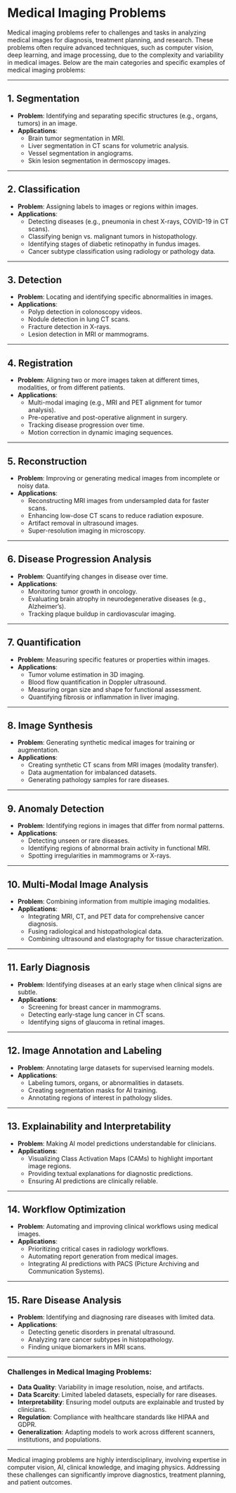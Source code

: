 # Medical Imaging Problems

Medical imaging problems refer to challenges and tasks in analyzing medical images for diagnosis, treatment planning, and research. These problems often require advanced techniques, such as computer vision, deep learning, and image processing, due to the complexity and variability in medical images. Below are the main categories and specific examples of medical imaging problems:

---

## **1. Segmentation**
   - **Problem**: Identifying and separating specific structures (e.g., organs, tumors) in an image.
   - **Applications**:
     - Brain tumor segmentation in MRI.
     - Liver segmentation in CT scans for volumetric analysis.
     - Vessel segmentation in angiograms.
     - Skin lesion segmentation in dermoscopy images.

---

## **2. Classification**
   - **Problem**: Assigning labels to images or regions within images.
   - **Applications**:
     - Detecting diseases (e.g., pneumonia in chest X-rays, COVID-19 in CT scans).
     - Classifying benign vs. malignant tumors in histopathology.
     - Identifying stages of diabetic retinopathy in fundus images.
     - Cancer subtype classification using radiology or pathology data.

---

## **3. Detection**
   - **Problem**: Locating and identifying specific abnormalities in images.
   - **Applications**:
     - Polyp detection in colonoscopy videos.
     - Nodule detection in lung CT scans.
     - Fracture detection in X-rays.
     - Lesion detection in MRI or mammograms.

---

## **4. Registration**
   - **Problem**: Aligning two or more images taken at different times, modalities, or from different patients.
   - **Applications**:
     - Multi-modal imaging (e.g., MRI and PET alignment for tumor analysis).
     - Pre-operative and post-operative alignment in surgery.
     - Tracking disease progression over time.
     - Motion correction in dynamic imaging sequences.

---

## **5. Reconstruction**
   - **Problem**: Improving or generating medical images from incomplete or noisy data.
   - **Applications**:
     - Reconstructing MRI images from undersampled data for faster scans.
     - Enhancing low-dose CT scans to reduce radiation exposure.
     - Artifact removal in ultrasound images.
     - Super-resolution imaging in microscopy.

---

## **6. Disease Progression Analysis**
   - **Problem**: Quantifying changes in disease over time.
   - **Applications**:
     - Monitoring tumor growth in oncology.
     - Evaluating brain atrophy in neurodegenerative diseases (e.g., Alzheimer’s).
     - Tracking plaque buildup in cardiovascular imaging.

---

## **7. Quantification**
   - **Problem**: Measuring specific features or properties within images.
   - **Applications**:
     - Tumor volume estimation in 3D imaging.
     - Blood flow quantification in Doppler ultrasound.
     - Measuring organ size and shape for functional assessment.
     - Quantifying fibrosis or inflammation in liver imaging.

---

## **8. Image Synthesis**
   - **Problem**: Generating synthetic medical images for training or augmentation.
   - **Applications**:
     - Creating synthetic CT scans from MRI images (modality transfer).
     - Data augmentation for imbalanced datasets.
     - Generating pathology samples for rare diseases.

---

## **9. Anomaly Detection**
   - **Problem**: Identifying regions in images that differ from normal patterns.
   - **Applications**:
     - Detecting unseen or rare diseases.
     - Identifying regions of abnormal brain activity in functional MRI.
     - Spotting irregularities in mammograms or X-rays.

---

## **10. Multi-Modal Image Analysis**
   - **Problem**: Combining information from multiple imaging modalities.
   - **Applications**:
     - Integrating MRI, CT, and PET data for comprehensive cancer diagnosis.
     - Fusing radiological and histopathological data.
     - Combining ultrasound and elastography for tissue characterization.

---

## **11. Early Diagnosis**
   - **Problem**: Identifying diseases at an early stage when clinical signs are subtle.
   - **Applications**:
     - Screening for breast cancer in mammograms.
     - Detecting early-stage lung cancer in CT scans.
     - Identifying signs of glaucoma in retinal images.

---

## **12. Image Annotation and Labeling**
   - **Problem**: Annotating large datasets for supervised learning models.
   - **Applications**:
     - Labeling tumors, organs, or abnormalities in datasets.
     - Creating segmentation masks for AI training.
     - Annotating regions of interest in pathology slides.

---

## **13. Explainability and Interpretability**
   - **Problem**: Making AI model predictions understandable for clinicians.
   - **Applications**:
     - Visualizing Class Activation Maps (CAMs) to highlight important image regions.
     - Providing textual explanations for diagnostic predictions.
     - Ensuring AI predictions are clinically reliable.

---

## **14. Workflow Optimization**
   - **Problem**: Automating and improving clinical workflows using medical images.
   - **Applications**:
     - Prioritizing critical cases in radiology workflows.
     - Automating report generation from medical images.
     - Integrating AI predictions with PACS (Picture Archiving and Communication Systems).

---

## **15. Rare Disease Analysis**
   - **Problem**: Identifying and diagnosing rare diseases with limited data.
   - **Applications**:
     - Detecting genetic disorders in prenatal ultrasound.
     - Analyzing rare cancer subtypes in histopathology.
     - Finding unique biomarkers in MRI scans.

---

### **Challenges in Medical Imaging Problems**:
- **Data Quality**: Variability in image resolution, noise, and artifacts.
- **Data Scarcity**: Limited labeled datasets, especially for rare diseases.
- **Interpretability**: Ensuring model outputs are explainable and trusted by clinicians.
- **Regulation**: Compliance with healthcare standards like HIPAA and GDPR.
- **Generalization**: Adapting models to work across different scanners, institutions, and populations.

---

Medical imaging problems are highly interdisciplinary, involving expertise in computer vision, AI, clinical knowledge, and imaging physics. Addressing these challenges can significantly improve diagnostics, treatment planning, and patient outcomes.
